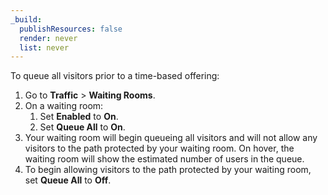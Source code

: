 ```yaml
---
_build:
  publishResources: false
  render: never
  list: never
---
```

To queue all visitors prior to a time-based offering:

1. Go to **Traffic** > **Waiting Rooms**.
1. On a waiting room:
   1. Set **Enabled** to **On**.
   1. Set **Queue All** to **On**.
1. Your waiting room will begin queueing all visitors and will not allow any visitors to the path protected by your waiting room. On hover, the waiting room will show the estimated number of users in the queue.
1. To begin allowing visitors to the path protected by your waiting room, set **Queue All** to **Off**.
